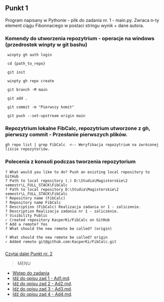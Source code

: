 ## Punkt 1
Program napisany w Pythonie - plik do zadania nr. 1 - main.py.
Zwraca n-ty element ciągu Fibonnaciego w postaci stringu wynik + dane autora.

### Komendy do utworzenia repozytrium - operacje na windows (przedrostek winpty w git bashu)
```
 winpty gh auth login 

 cd {path_to_repo}

 git init

 winpty gh repo create

 git branch -M main

 git add .

 git commit -m "Pierwszy komit"

 git push --set-upstream origin main
 ```

### Repozytrium lokalne FibCalc, repozytrium utworzone z gh, pierwszy commit - Przesłanie pierwszych plików.
```
gh repo list | grep FibCalc  <-- Weryfikacja repozytrium na zwróconej liście repozytoriów.
```

### Polecenia z konsoli podczas tworzenia repozytorium
```
? What would you like to do? Push an existing local repository to GitHub
? Path to local repository (.) D:\Studia\Magisterskie\2 semestr\L_FULL_STACK\FibCalc
? Path to local repository D:\Studia\Magisterskie\2 semestr\L_FULL_STACK\FibCalc
? Repository name (FibCalc)
? Repository name FibCalc
? Description (FibCalc) Realizacja zadania nr 1 - zaliczenie.
? Description Realizacja zadania nr 1 - zaliczenie.
? Visibility Public
✓ Created repository KacperKi/FibCalc on GitHub
? Add a remote? Yes
? What should the new remote be called? (origin)

? What should the new remote be called? origin
✓ Added remote git@github.com:KacperKi/FibCalc.git
```

###

[Czytaj dalej      Punkt nr. 2](https://github.com/KacperKi/FibCalc/blob/main/Ad2.md)


> MENU
*  [Wstęp do zadania](https://github.com/KacperKi/FibCalc/blob/main/Informacje%20wstepne.md)
*  [Idź do opisu zad 1 - Ad1.md](https://github.com/KacperKi/FibCalc/blob/main/Ad1.md).
*  [Idź do opisu zad 2 - Ad2.md](https://github.com/KacperKi/FibCalc/blob/main/Ad2.md).
*  [Idź do opisu zad 3 - Ad3.md](https://github.com/KacperKi/FibCalc/blob/main/Ad3.md).
*  [Idź do opisu zad 4 - Ad4.md](https://github.com/KacperKi/FibCalc/blob/main/Ad4.md).